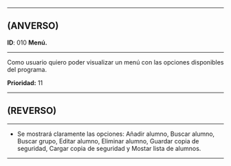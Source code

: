 ------------------
## (ANVERSO)
**ID**: 010 **Menú.**

----------------------------
Como usuario quiero poder visualizar un menú con las opciones disponibles del programa.


**Prioridad:** 11


-----------------------
## (REVERSO)

------------------------
* Se mostrará claramente las opciones: Añadir alumno, Buscar alumno, Buscar grupo, Editar alumno, Eliminar alumno, Guardar copia de seguridad, Cargar copia de seguridad y Mostar lista de alumnos.

----------------------
